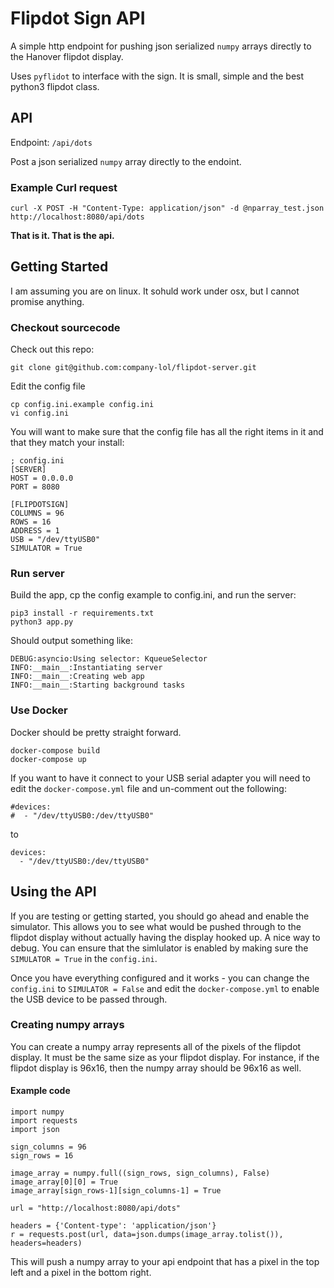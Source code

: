 # Flipdot Sign API

A simple http endpoint for pushing json serialized `numpy` arrays directly to the Hanover flipdot display. 

Uses `pyflidot` to interface with the sign. It is small, simple and the best python3 flipdot class.

## API

Endpoint: `/api/dots`

Post a json serialized `numpy` array directly to the endoint.

### Example Curl request

    curl -X POST -H "Content-Type: application/json" -d @nparray_test.json http://localhost:8080/api/dots


**That is it. That is the api.**

## Getting Started

I am assuming you are on linux. It sohuld work under osx, but I cannot promise anything. 

### Checkout sourcecode

Check out this repo:

    git clone git@github.com:company-lol/flipdot-server.git

Edit the config file

    cp config.ini.example config.ini
    vi config.ini

You will want to make sure that the config file has all the right items in it and that they match your install:

    ; config.ini
    [SERVER]
    HOST = 0.0.0.0
    PORT = 8080

    [FLIPDOTSIGN]
    COLUMNS = 96
    ROWS = 16
    ADDRESS = 1
    USB = "/dev/ttyUSB0"
    SIMULATOR = True


### Run server

Build the app, cp the config example to config.ini, and run the server:

    pip3 install -r requirements.txt
    python3 app.py

Should output something like: 

    DEBUG:asyncio:Using selector: KqueueSelector
    INFO:__main__:Instantiating server
    INFO:__main__:Creating web app
    INFO:__main__:Starting background tasks

### Use Docker

Docker should be pretty straight forward. 

    docker-compose build
    docker-compose up

If you want to have it connect to your USB serial adapter you will need to edit the `docker-compose.yml` file and un-comment out the following:

    #devices:
    #  - "/dev/ttyUSB0:/dev/ttyUSB0"

to 

    devices:
      - "/dev/ttyUSB0:/dev/ttyUSB0"

## Using the API

If you are testing or getting started, you should go ahead and enable the simulator. This allows you to see what would be pushed through to the flipdot display without actually having the display hooked up. A nice way to debug.  You can ensure that the simlulator is enabled by making sure the `SIMULATOR = True` in the `config.ini`.

Once you have everything configured and it works - you can change the `config.ini` to `SIMULATOR = False` and edit the `docker-compose.yml` to enable the USB device to be passed through.

### Creating numpy arrays

You can create a numpy array represents all of the pixels of the flipdot display. It must be the same size as your flipdot display. For instance, if the flipdot display is 96x16, then the numpy array should be 96x16 as well. 

#### Example code

    import numpy
    import requests
    import json

    sign_columns = 96
    sign_rows = 16

    image_array = numpy.full((sign_rows, sign_columns), False)
    image_array[0][0] = True
    image_array[sign_rows-1][sign_columns-1] = True

    url = "http://localhost:8080/api/dots"

    headers = {'Content-type': 'application/json'}
    r = requests.post(url, data=json.dumps(image_array.tolist()), headers=headers)

This will push a numpy array to your api endpoint that has a pixel in the top left and a pixel in the bottom right.





